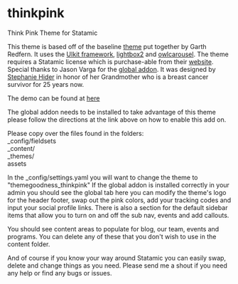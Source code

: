 thinkpink
=========

Think Pink Theme for Statamic

This theme is based off of the baseline <a href="https://github.com/statamicthemes/statarkers-theme">theme</a> put together by Garth Redfern. It uses the <a href="http://getuikit.com/index.html">UIkit framework</a>, <a href="http://lokeshdhakar.com/projects/lightbox2/">lightbox2</a> and <a href="http://owlgraphic.com/owlcarousel/">owlcarousel</a>. The theme requires a Statamic license which is purchase-able from their <a href="http://www.statamic.com/">website</a>. Special thanks to Jason Varga for the <a href="https://github.com/pixelfear/Statamic-Globals">global addon</a>. It was designed by <a href="http://stephaniehider.com">Stephanie Hider</a> in honor of her Grandmother who is a breast cancer survivor for 25 years&nbsp;now.

The demo can be found at <a href="http://thinkpink.themegoodness.com/"> here </a>

The global addon needs to be installed to take advantage of this theme please follow the directions at the link above on how to enable this add on. 

Please copy over the files found in the folders: <br />
_config/fieldsets <br />
_content/<br />
_themes/<br />
assets

In the _config/settings.yaml you will want to change the theme to "themegoodness_thinkpink"
If the global addon is installed correctly in your admin you should see the global tab here you can modify the theme's logo for the header footer, swap out the pink colors, add your tracking codes and input your social profile links. There is also a section for the default sidebar items that allow you to turn on and off the sub nav, events and add callouts.

You should see content areas to populate for blog, our team, events and programs. You can delete any of these that you don't wish to use in the content folder. 

And of course if you know your way around Statamic you can easily swap, delete and change things as you need. Please send me a shout if you need any help or find any bugs or issues.
